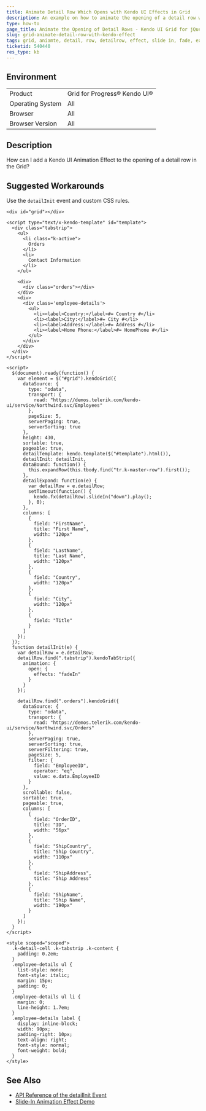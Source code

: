 ```yaml
---
title: Animate Detail Row Which Opens with Kendo UI Effects in Grid
description: An example on how to animate the opening of a detail row with Kendo UI Effects in a Kendo UI Grid.
type: how-to
page_title: Animate the Opening of Detail Rows - Kendo UI Grid for jQuery
slug: grid-animate-detail-row-with-kendo-effect
tags: grid, aniamte, detail, row, detailrow, effect, slide in, fade, expand
ticketid: 540440
res_type: kb
---
```


## Environment

<table>
 <tr>
  <td>Product</td>
  <td>Grid for Progress® Kendo UI®</td>
 </tr>
 <tr>
  <td>Operating System</td>
  <td>All</td>
 </tr>
 <tr>
  <td>Browser</td>
  <td>All</td>
 </tr>
 <tr>
  <td>Browser Version</td>
  <td>All</td>
 </tr>
</table>

## Description

How can I add a Kendo UI Animation Effect to the opening of a detail row in the Grid?

## Suggested Workarounds

Use the `detailInit` event and custom CSS rules.

```dojo
<div id="grid"></div>

<script type="text/x-kendo-template" id="template">
  <div class="tabstrip">
    <ul>
      <li class="k-active">
        Orders
      </li>
      <li>
        Contact Information
      </li>
    </ul>

    <div>
      <div class="orders"></div>
    </div>
    <div>
      <div class='employee-details'>
        <ul>
          <li><label>Country:</label>#= Country #</li>
          <li><label>City:</label>#= City #</li>
          <li><label>Address:</label>#= Address #</li>
          <li><label>Home Phone:</label>#= HomePhone #</li>
        </ul>
      </div>
    </div>
  </div>
</script>

<script>
  $(document).ready(function() {
    var element = $("#grid").kendoGrid({
      dataSource: {
        type: "odata",
        transport: {
          read: "https://demos.telerik.com/kendo-ui/service/Northwind.svc/Employees"
        },
        pageSize: 5,
        serverPaging: true,
        serverSorting: true
      },
      height: 430,
      sortable: true,
      pageable: true,
      detailTemplate: kendo.template($("#template").html()),
      detailInit: detailInit,
      dataBound: function() {
        this.expandRow(this.tbody.find("tr.k-master-row").first());
      },
      detailExpand: function(e) {
        var detailRow = e.detailRow;
        setTimeout(function() {
          kendo.fx(detailRow).slideIn("down").play();
        }, 0);
      },
      columns: [
        {
          field: "FirstName",
          title: "First Name",
          width: "120px"
        },
        {
          field: "LastName",
          title: "Last Name",
          width: "120px"
        },
        {
          field: "Country",
          width: "120px"
        },
        {
          field: "City",
          width: "120px"
        },
        {
          field: "Title"
        }
      ]
    });
  });
  function detailInit(e) {
    var detailRow = e.detailRow;
    detailRow.find(".tabstrip").kendoTabStrip({
      animation: {
        open: {
          effects: "fadeIn"
        }
      }
    });

    detailRow.find(".orders").kendoGrid({
      dataSource: {
        type: "odata",
        transport: {
          read: "https://demos.telerik.com/kendo-ui/service/Northwind.svc/Orders"
        },
        serverPaging: true,
        serverSorting: true,
        serverFiltering: true,
        pageSize: 5,
        filter: {
          field: "EmployeeID",
          operator: "eq",
          value: e.data.EmployeeID
        }
      },
      scrollable: false,
      sortable: true,
      pageable: true,
      columns: [
        {
          field: "OrderID",
          title: "ID",
          width: "56px"
        },
        {
          field: "ShipCountry",
          title: "Ship Country",
          width: "110px"
        },
        {
          field: "ShipAddress",
          title: "Ship Address"
        },
        {
          field: "ShipName",
          title: "Ship Name",
          width: "190px"
        }
      ]
    });
  }
</script>

<style scoped="scoped">
  .k-detail-cell .k-tabstrip .k-content {
    padding: 0.2em;
  }
  .employee-details ul {
    list-style: none;
    font-style: italic;
    margin: 15px;
    padding: 0;
  }
  .employee-details ul li {
    margin: 0;
    line-height: 1.7em;
  }
  .employee-details label {
    display: inline-block;
    width: 90px;
    padding-right: 10px;
    text-align: right;
    font-style: normal;
    font-weight: bold;
  }
</style>
```

## See Also

* [API Reference of the detailInit Event](https://docs.telerik.com/kendo-ui/api/javascript/ui/grid/events/detailinit)
* [Slide-In Animation Effect Demo](https://demos.telerik.com/kendo-ui/fx/slidein)

